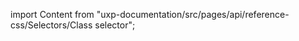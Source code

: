 
import Content from "uxp-documentation/src/pages/api/reference-css/Selectors/Class selector";

<Content query="product=xd"/>
